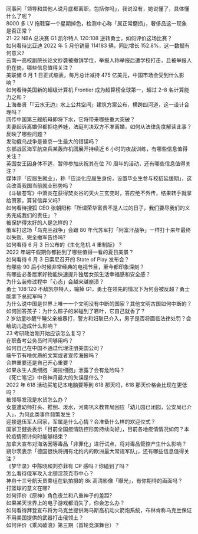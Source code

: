 同事问「领导和其他人说月底都离职，包括你吗」，我说没有，她说懂了，具体懂什么了呢？  
8000 多 LV 拖鞋穿一个星期掉色，检测中心称「属正常磨损」，奢侈品这一现象是否正常？  
21-22 NBA 总决赛 G1 凯尔特人 120:108 逆转勇士，如何评价这场比赛？  
如何看待比亚迪 2022 年 5 月份销量 114183 辆，同比增长 152.8%，这一数据有何意义?  
云南一高校副院长论文抄袭被撤销学位，举报人称举报后遭学校打击，且被举报人仍在岗，哪些信息值得关注？  
美联储 6 月 1 日正式缩表，每月总计减持 475 亿美元，中国市场会受到什么影响？  
如何看待美国新的超级计算机 Frontier 成为超算榜全球第一，超过 2–8 名计算能力之和？  
上海奉贤「『云水无边』水上公共空间」建筑方案公布，横跨四河道，这一设计合理吗？  
网传中国第三艘航母即将下水，它将带来哪些重大突破？  
夫妻起诉离婚但都拒绝养娃，法庭判决双方不准离婚，如何从法律角度解读此事？反映了哪些问题？  
发动俄乌战争是普京一生最大的错误吗？  
东部战区海军航空兵某轰炸机团展开持续近 6 小时的夜战训练，有哪些信息值得关注？  
英国女王因身体不适，暂停参加庆祝其在位 70 周年的活动，还有哪些信息值得关注？  
媒体评「应届生就业」，称「应淡化应届生身份，设置毕业生参与校招延缓期」，这会改善我国当前就业形势吗？  
《斗破苍穹》中萧炎在获得焚炎谷的天火三玄变时，答应绝不外传，结果转手就拿给萧家，算背信弃义吗?  
如何看待搜狐 CEO 张朝阳称「所谓荣华富贵不是人过的日子，我们要尽我们的义务完成我们的责任」？  
被保护得太好的人是怎样的？  
俄军打这场「乌克兰战争」会跟 80 年代苏军打「阿富汗战争」一样打十来年最终以失败、完全撤军告终吗?  
如何看待 6 月 3 日公布的《生化危机 4 重制版》？  
2022 年端午假期你都拍到了哪些值得一看的夏日美景？  
如何看待 6 月 3 日索尼召开的 State of Play 发布会？  
有哪些 90 后小时候非常经典的电视节目，至今都印象深刻？  
有哪些必备居家好物能快速提升独居女孩生活幸福感和安全感？  
为什么装修过程中「心态」会越来越崩溃？  
勇士 108:120 不敌凯尔特人，输掉 G1，勇士在领先的情况下为何会被反超？勇士能拿下总冠军吗？  
为什么说中国是世界上唯一一个文明没有中断的国家？其他文明古国如何中断的？  
如何回答孩子：为什么粽子的米碰到了箬叶，它自己就香了？  
2 岁幼童吵醒午睡父亲被暴打，警方和妇联已介入，男子是否将面临法律处罚？会给幼儿造成什么影响？  
23 考研政治刚开始应该怎么复习？  
在职备考公务员时间够用吗？  
如何自己在中国不通过代理注册美国公司？  
端午节有啥优质的文案或者宣传海报吗？  
合群重要还是自己开心重要？  
如果永生人类细胞「海拉细胞」泄露了会有危险吗？  
《死亡笔记》中夜神月最大的失误是什么？  
2022 年 618 活动买笔记本电脑要等到 618 那天吗，618 那天价格会比现在更低吗？  
被领导发现是水货怎么办？  
女童遭幼师打头、推倒、泼水，河南巩义教育局回应「幼儿园已闭园，公安局已介入」，为何此类事件频繁发生？  
迎接退伍军人回家，军属是什么心情？会准备什么样的欢迎仪式？  
国家卫健委表示「目前全国疫情防控形势持续向好」，目前各地疫情情况如何？本轮疫情预计何时能够结束？  
加拿大宣布对海洛因等毒品「非罪化」进行试点，将对毒品管控产生什么影响？  
朔尔茨表示「德国很快将拥有北约内的欧洲最大常规军队」，还有哪些信息值得关注？  
《梦华录》中陈晓和刘亦菲有 CP 感吗？你磕到了吗？  
怎么看待俄军攻入北顿涅茨克市中心？  
神舟十三号航天员乘组在轨拍摄的 8k 高清影像「曝光」，有你期待的画面吗？  
打篮球的意义在哪?  
如何评价《原神》角色夜兰和八重神子的差距?  
如果某天世界上的电子游戏都消失了，你会怎么办？  
如何看待拜登宣布将为乌克兰提供海马斯高机动火箭炮系统，布林肯称乌克兰保证不用美国提供的武器打击俄领土？  
如何评价《乘风破浪》第三期（首轮竞演舞台）？  
